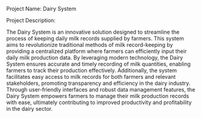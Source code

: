 Project Name: Dairy System

Project Description:

The Dairy System is an innovative solution designed to streamline the process of keeping daily milk records supplied by farmers. This system aims to revolutionize traditional methods of milk record-keeping by providing a centralized platform where farmers can efficiently input their daily milk production data. By leveraging modern technology, the Dairy System ensures accurate and timely recording of milk quantities, enabling farmers to track their production effectively. Additionally, the system facilitates easy access to milk records for both farmers and relevant stakeholders, promoting transparency and efficiency in the dairy industry. Through user-friendly interfaces and robust data management features, the Dairy System empowers farmers to manage their milk production records with ease, ultimately contributing to improved productivity and profitability in the dairy sector.





